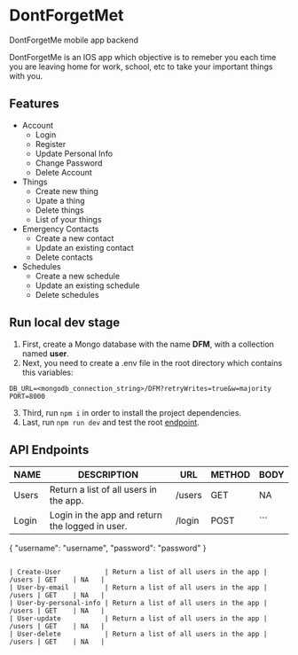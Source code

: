 # DontForgetMet
DontForgetMe mobile app backend

DontForgetMe is an IOS app which objective is to remeber you each time you are leaving home for work, school, etc to take your important things with you.
## Features
* Account
  * Login
  * Register
  * Update Personal Info
  * Change Password
  * Delete Account
* Things
  * Create new thing
  * Upate a thing
  * Delete things
  * List of your things
* Emergency Contacts
  * Create a new contact
  * Update an existing contact
  * Delete contacts
* Schedules
  * Create a new schedule
  * Update an existing schedule
  * Delete schedules
## Run local dev stage
1. First, create a Mongo database with the name **DFM**, with a collection named **user**.
2. Next, you need to create a .env file in the root directory which contains this variables:
```
DB_URL=<mongodb_connection_string>/DFM?retryWrites=true&w=majority
PORT=8000
```
3. Third, run `npm i` in order to install the project dependencies.
4. Last, run `npm run dev` and test the root [endpoint](http://localhost:8000/).

## API Endpoints
| NAME                  | DESCRIPTION                           | URL    | METHOD | BODY |
| --------------------- | ------------------------------------- | ------ | ------ | ---- |
| Users                 | Return a list of all users in the app. | /users | GET    | NA   |
| Login                 | Login in the app and return the logged in user. | /login | POST    | ```
{
  "username": "username",
  "password": "password"
}
```   |

| Create-User           | Return a list of all users in the app | /users | GET    | NA   |
| User-by-email         | Return a list of all users in the app | /users | GET    | NA   |
| User-by-personal-info | Return a list of all users in the app | /users | GET    | NA   |
| User-update           | Return a list of all users in the app | /users | GET    | NA   |
| User-delete           | Return a list of all users in the app | /users | GET    | NA   |
